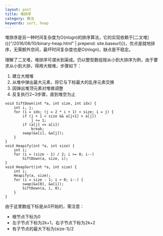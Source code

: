 ```yaml
---
layout: post
title: 堆排序
category: 算法
keywords: sort, heap
---
```


堆排序是另一种时间复杂度为O(nlogn)的排序算法，它的实现依赖于[二叉堆]({{"/2016/08/10/binary-heap.html" | prepend: site.baseurl}})，优点是就地排序，无需额外空间，最坏时间复杂度也是O(nlogn)，缺点是不稳定。

理解了二叉堆，堆排序可谓水到渠成。仍以整型数组按从小到大排序为例，由于要求从小到大排，得用大根堆，步骤如下：

1. 建立大根堆
2. 从堆中弹出最大元素，将它与下标最大的乱序元素交换
3. 因弹出堆顶元素对堆做调整
4. 反复执行2~3步骤，直到堆空为止

```
void SiftDown(int *a, int size, int idx) {
    int i, j;
    for (i = idx; (j = 2 * i + 1) < size; i = j) {
        if (j + 1 < size && a[j+1] > a[j])
            j += 1;
        if (a[j] <= a[i])
            break;
        swap(&a[i], &a[j]);
    }
}
void Heapify(int *a, int size) {
    int i;
    for (i = (size - 1) / 2; i >= 0; i--)
        SiftDown(a, size, i);
}
void HeapSort(int *a, int size) {
    int i;
    Heapify(a, size);
    for (i = size - 1; i > 0; i--) {
        swap(&a[0], &a[i]);
        SiftDown(a, i, 0);
    }
}
```

由于这里数组下标是从0开始的，需注意：

- 根节点下标为0
- 左子节点下标为2k+1，右子节点下标为2k+2
- 有子节点的最大下标为(size-1)/2

